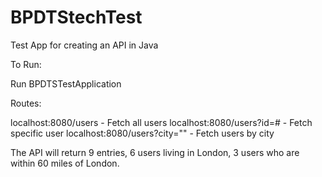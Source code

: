 # BPDTStechTest
Test App for creating an API in Java

To Run:

Run BPDTSTestApplication

Routes:

localhost:8080/users - Fetch all users
localhost:8080/users?id=# - Fetch specific user
localhost:8080/users?city="" - Fetch users by city

The API will return 9 entries, 6 users living in London, 3 users who are within 60 miles of London.
